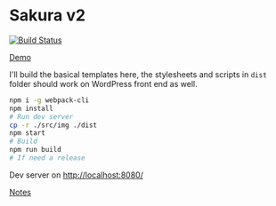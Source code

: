 Sakura v2
====

[![Build Status](https://dev.azure.com/moezhx/sakura2/_apis/build/status/mashirozx.sakura2?branchName=master)](https://dev.azure.com/moezhx/sakura2/_build/latest?definitionId=1&branchName=master)

[Demo](https://mashirozx.github.io/sakura2/dist/)

I'll build the basical templates here, the stylesheets and scripts in `dist` folder should work on WordPress front end as well. 

```bash
npm i -g webpack-cli
npm install
# Run dev server
cp -r ./src/img ./dist
npm start
# Build
npm run build
# If need a release
```

Dev server on <http://localhost:8080/>

[Notes](./NOTES.md)
